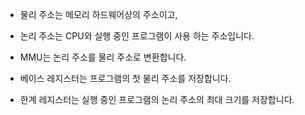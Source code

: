 - 물리 주소는 메모리 하드웨어상의 주소이고, 
- 논리 주소는 CPU와 실행 중인 프로그램이 사용 하는 주소입니다. 

- MMU는 논리 주소를 물리 주소로 변환합니다. 

- 베이스 레지스터는 프로그램의 첫 물리 주소를 저장합니다. 

- 한계 레지스터는 실행 중인 프로그램의 논리 주소의 최대 크기를 저장합니다.